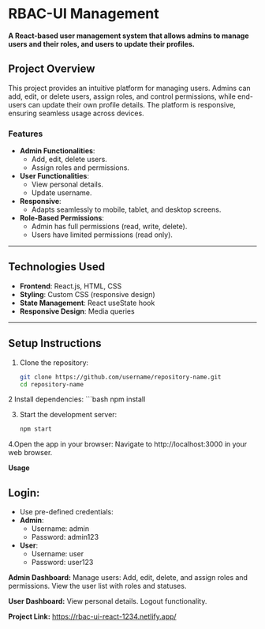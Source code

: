 # **RBAC-UI Management**

**A React-based user management system that allows admins to manage users and their roles, and users to update their profiles.**

## **Project Overview**
This project provides an intuitive platform for managing users. Admins can add, edit, or delete users, assign roles, and control permissions, while end-users can update their own profile details. The platform is responsive, ensuring seamless usage across devices.

### **Features**
- **Admin Functionalities**:
  - Add, edit, delete users.
  - Assign roles and permissions.
- **User Functionalities**:
  - View personal details.
  - Update username.
- **Responsive**:
  - Adapts seamlessly to mobile, tablet, and desktop screens.
- **Role-Based Permissions**:
  - Admin has full permissions (read, write, delete).
  - Users have limited permissions (read only).

---

## **Technologies Used**
- **Frontend**: React.js, HTML, CSS
- **Styling**: Custom CSS (responsive design)
- **State Management**: React useState hook
- **Responsive Design**: Media queries

---

## **Setup Instructions**

1. Clone the repository:
   ```bash
   git clone https://github.com/username/repository-name.git
   cd repository-name 

2 Install dependencies:
    ```bash 
    npm install

3. Start the development server:
    ```bash 
    npm start
4.Open the app in your browser: Navigate to http://localhost:3000 in your web browser.

**Usage**
## **Login**:
- Use pre-defined credentials:
- **Admin**:
   - Username: admin
   - Password: admin123
- **User**:
    - Username: user
    - Password: user123


**Admin Dashboard:**
Manage users: Add, edit, delete, and assign roles and permissions.
View the user list with roles and statuses.

**User Dashboard:**
View personal details.
Logout functionality.

**Project Link:**
https://rbac-ui-react-1234.netlify.app/